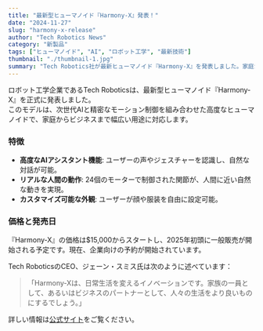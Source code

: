 ```yaml
---
title: "最新型ヒューマノイド『Harmony-X』発表！"
date: "2024-11-27"
slug: "harmony-x-release"
author: "Tech Robotics News"
category: "新製品"
tags: ["ヒューマノイド", "AI", "ロボット工学", "最新技術"]
thumbnail: "./thumbnail-1.jpg"
summary: "Tech Robotics社が最新ヒューマノイド『Harmony-X』を発表しました。家庭からビジネスまで幅広い用途に対応しています。"
---
```


ロボット工学企業であるTech Roboticsは、最新型ヒューマノイド『Harmony-X』を正式に発表しました。  
このモデルは、次世代AIと精密なモーション制御を組み合わせた高度なヒューマノイドで、家庭からビジネスまで幅広い用途に対応します。

### 特徴

- **高度なAIアシスタント機能**: ユーザーの声やジェスチャーを認識し、自然な対話が可能。
- **リアルな人間の動作**: 24個のモーターで制御された関節が、人間に近い自然な動きを実現。
- **カスタマイズ可能な外観**: ユーザーが顔や服装を自由に設定可能。

### 価格と発売日

『Harmony-X』の価格は$15,000からスタートし、2025年初頭に一般販売が開始される予定です。現在、企業向けの予約が開始されています。

Tech RoboticsのCEO、ジェーン・スミス氏は次のように述べています：

> 「Harmony-Xは、日常生活を変えるイノベーションです。家族の一員として、あるいはビジネスのパートナーとして、人々の生活をより良いものにするでしょう。」

詳しい情報は[公式サイト](https://www.example.com/harmony-x)をご覧ください。